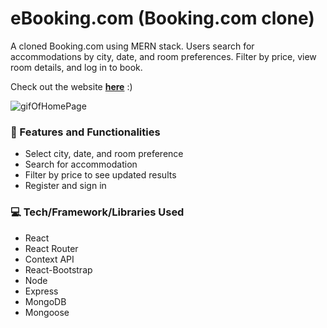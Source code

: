 # eBooking.com (Booking.com clone)
A cloned Booking.com using MERN stack. Users search for accommodations by city, date, and room preferences. Filter by price, view room details, and log in to book.

Check out the website [**here**](https://ebookingcom-js-jamie.koyeb.app/) :)

![gifOfHomePage](https://media.giphy.com/media/JfSbWu1FdfTjxQV1Dp/giphy.gif)



### :star2: Features and Functionalities
* Select city, date, and room preference
* Search for accommodation
* Filter by price to see updated results
* Register and sign in


### :computer: Tech/Framework/Libraries Used
* React 
* React Router
* Context API
* React-Bootstrap 
* Node
* Express
* MongoDB
* Mongoose

